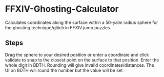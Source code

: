 # FFXIV-Ghosting-Calculator
Calculates coordinates along the surface within a 50-yalm radius sphere for the ghosting technique/glitch in FFXIV jump puzzles.
## Steps
Drag the sphere to your desired position or enter a coordinate and click validate to snap to the closest point on the surface to that position.
Enter the whole digit in BDTH. Rounding will give invalid coordinates/distances. The UI on BDTH will round the number but the value will be set.
